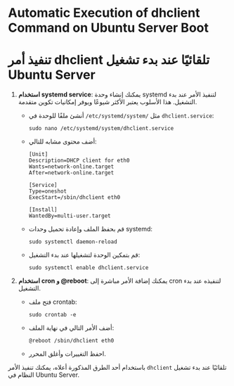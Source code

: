 # Automatic Execution of dhclient Command on Ubuntu Server Boot
# تنفيذ أمر dhclient تلقائيًا عند بدء تشغيل Ubuntu Server


1. **استخدام systemd service**:
   يمكنك إنشاء وحدة systemd لتنفيذ الأمر عند بدء التشغيل. هذا الأسلوب يعتبر الأكثر شيوعًا ويوفر إمكانيات تكوين متقدمة.
   - أنشئ ملفًا للوحدة في `/etc/systemd/system/` مثل `dhclient.service`:
     ```
     sudo nano /etc/systemd/system/dhclient.service
     ```
   - أضف محتوى مشابه للتالي:
     ```
     [Unit]
     Description=DHCP client for eth0
     Wants=network-online.target
     After=network-online.target

     [Service]
     Type=oneshot
     ExecStart=/sbin/dhclient eth0

     [Install]
     WantedBy=multi-user.target
     ```
   - قم بحفظ الملف وإعادة تحميل وحدات systemd:
     ```
     sudo systemctl daemon-reload
     ```
   - قم بتمكين الوحدة لتشغيلها عند بدء التشغيل:
     ```
     sudo systemctl enable dhclient.service
     ```

2. **استخدام cron و @reboot**:
   يمكنك إضافة الأمر مباشرة إلى cron لتنفيذه عند بدء التشغيل.
   - فتح ملف crontab:
     ```
     sudo crontab -e
     ```
   - أضف الأمر التالي في نهاية الملف:
     ```
     @reboot /sbin/dhclient eth0
     ```
   - احفظ التغييرات وأغلق المحرر.

باستخدام أحد الطرق المذكورة أعلاه، يمكنك تنفيذ الأمر `dhclient` تلقائيًا عند بدء تشغيل النظام في Ubuntu Server.